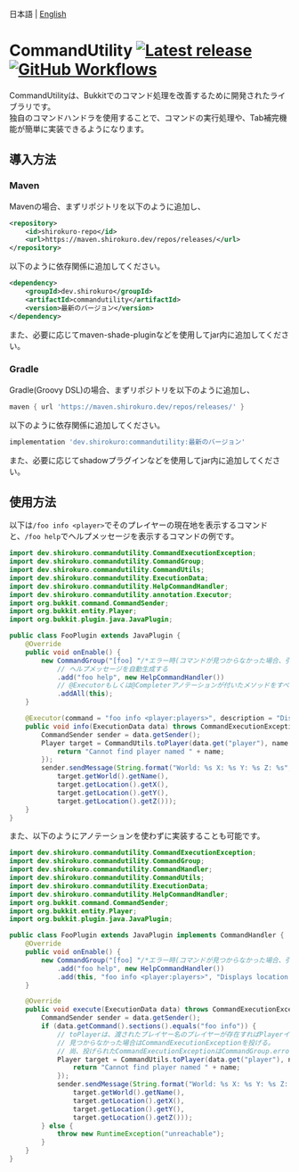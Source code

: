 日本語 | [English](docs/README_EN.md)

# CommandUtility [![Latest release](https://img.shields.io/github/v/release/kuro46/CommandUtility)](https://github.com/kuro46/CommandUtility/releases)[![GitHub Workflows](https://github.com/kuro46/CommandUtility/workflows/Build/badge.svg)](https://github.com/kuro46/CommandUtility/actions)

CommandUtilityは、Bukkitでのコマンド処理を改善するために開発されたライブラリです。  
独自のコマンドハンドラを使用することで、コマンドの実行処理や、Tab補完機能が簡単に実装できるようになります。

## 導入方法

### Maven

Mavenの場合、まずリポジトリを以下のように追加し、
```xml
<repository>
    <id>shirokuro-repo</id>
    <url>https://maven.shirokuro.dev/repos/releases/</url>
</repository>
```
以下のように依存関係に追加してください。
```xml
<dependency>
    <groupId>dev.shirokuro</groupId>
    <artifactId>commandutility</artifactId>
    <version>最新のバージョン</version>
</dependency>
```
また、必要に応じてmaven-shade-pluginなどを使用してjar内に追加してください。

### Gradle

Gradle(Groovy DSL)の場合、まずリポジトリを以下のように追加し、
```groovy
maven { url 'https://maven.shirokuro.dev/repos/releases/' }
```
以下のように依存関係に追加してください。
```groovy
implementation 'dev.shirokuro:commandutility:最新のバージョン'
```
また、必要に応じてshadowプラグインなどを使用してjar内に追加してください。

## 使用方法

以下は`/foo info <player>`でそのプレイヤーの現在地を表示するコマンドと、`/foo help`でヘルプメッセージを表示するコマンドの例です。

```java
import dev.shirokuro.commandutility.CommandExecutionException;
import dev.shirokuro.commandutility.CommandGroup;
import dev.shirokuro.commandutility.CommandUtils;
import dev.shirokuro.commandutility.ExecutionData;
import dev.shirokuro.commandutility.HelpCommandHandler;
import dev.shirokuro.commandutility.annotation.Executor;
import org.bukkit.command.CommandSender;
import org.bukkit.entity.Player;
import org.bukkit.plugin.java.JavaPlugin;

public class FooPlugin extends JavaPlugin {
    @Override
    public void onEnable() {
        new CommandGroup("[foo] "/*エラー時(コマンドが見つからなかった場合、引数のパースに失敗した場合)のプレフィックス*/)
            // ヘルプメッセージを自動生成する
            .add("foo help", new HelpCommandHandler())
            // @Executorもしくは@Completerアノテーションが付いたメソッドをすべて追加する
            .addAll(this);
    }

    @Executor(command = "foo info <player:players>", description = "Displays location of specified player.")
    public void info(ExecutionData data) throws CommandExecutionException {
        CommandSender sender = data.getSender();
        Player target = CommandUtils.toPlayer(data.get("player"), name -> {
            return "Cannot find player named " + name;
        });
        sender.sendMessage(String.format("World: %s X: %s Y: %s Z: %s",
            target.getWorld().getName(),
            target.getLocation().getX(),
            target.getLocation().getY(),
            target.getLocation().getZ()));
    }
}
```

また、以下のようにアノテーションを使わずに実装することも可能です。

```java
import dev.shirokuro.commandutility.CommandExecutionException;
import dev.shirokuro.commandutility.CommandGroup;
import dev.shirokuro.commandutility.CommandHandler;
import dev.shirokuro.commandutility.CommandUtils;
import dev.shirokuro.commandutility.ExecutionData;
import dev.shirokuro.commandutility.HelpCommandHandler;
import org.bukkit.command.CommandSender;
import org.bukkit.entity.Player;
import org.bukkit.plugin.java.JavaPlugin;

public class FooPlugin extends JavaPlugin implements CommandHandler {
    @Override
    public void onEnable() {
        new CommandGroup("[foo] "/*エラー時(コマンドが見つからなかった場合、引数のパースに失敗した場合)のプレフィックス*/)
            .add("foo help", new HelpCommandHandler())
            .add(this, "foo info <player:players>", "Displays location of specified player.");
    }

    @Override
    public void execute(ExecutionData data) throws CommandExecutionException {
        CommandSender sender = data.getSender();
        if (data.getCommand().sections().equals("foo info")) {
            // toPlayerは、渡されたプレイヤー名のプレイヤーが存在すればPlayerインスタンスを返し、
            // 見つからなかった場合はCommandExecutionExceptionを投げる。
            // 尚、投げられたCommandExecutionExceptionはCommandGroup.errorPrefixとともにプレイヤーに送信される
            Player target = CommandUtils.toPlayer(data.get("player"), name -> {
                return "Cannot find player named " + name;
            });
            sender.sendMessage(String.format("World: %s X: %s Y: %s Z: %s",
                target.getWorld().getName(),
                target.getLocation().getX(),
                target.getLocation().getY(),
                target.getLocation().getZ()));
        } else {
            throw new RuntimeException("unreachable");
        }
    }
}
```

